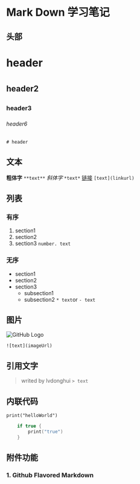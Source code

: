 # Mark Down 学习笔记
## 头部
   # header<h1>
   ## header2<h2>
   ### header3<h3>
   ###### header6<h4>
`# header`   


## 文本
**粗体字** `**text**`
*斜体字* `*text*`
[链接](http://www.baidu.com) `[text](linkurl)`

## 列表
### 有序
1. section1
2. section2
3. section3
`number. text`

### 无序
* section1
* section2
* section3
  - subsection1
  - subsection2
`* text`or `- text`

## 图片
![GitHub Logo](https://ss0.bdstatic.com/94oJfD_bAAcT8t7mm9GUKT-xh_/timg?image&quality=100&size=b4000_4000&sec=1504172326&di=8fba9898dfe6556eeb80bcf7dd6b64f6&src=http://m.3dmgame.com/uploads/allimg/170812/276_170812203340_1.jpg)

`![text](imageUrl)`

## 引用文字
> writed by lvdonghui
`> text`

## 内联代码
`print("helloWorld")`
```swift
    if true {
        print("true")
    }
```

## 附件功能
### 1. Github Flavored Markdown



   
    





